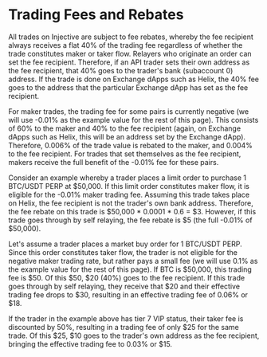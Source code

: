# Trading Fees and Rebates

All trades on Injective are subject to fee rebates, whereby the fee recipient always receives a flat 40% of the trading fee regardless of whether the trade constitutes maker or taker flow. Relayers who originate an order can set the fee recipient. Therefore, if an API trader sets their own address as the fee recipient, that 40% goes to the trader's bank (subaccount 0) address. If the trade is done on Exchange dApps such as Helix, the 40% fee goes to the address that the particular Exchange dApp has set as the fee recipient.

For maker trades, the trading fee for some pairs is currently negative (we will use -0.01% as the example value for the rest of this page). This consists of 60% to the maker and 40% to the fee recipient (again, on Exchange dApps such as Helix, this will be an address set by the Exchange dApp). Therefore, 0.006% of the trade value is rebated to the maker, and 0.004% to the fee recipient. For trades that set themselves as the fee recipient, makers receive the full benefit of the -0.01% fee for these pairs.

Consider an example whereby a trader places a limit order to purchase 1 BTC/USDT PERP at $50,000. If this limit order constitutes maker flow, it is eligible for the -0.01% maker trading fee. Assuming this trade takes place on Helix, the fee recipient is not the trader's own bank address. Therefore, the fee rebate on this trade is $50,000 \* 0.0001 \* 0.6 = $3. However, if this trade goes through by self relaying, the fee rebate is $5 (the full -0.01% of $50,000).

Let's assume a trader places a market buy order for 1 BTC/USDT PERP. Since this order constitutes taker flow, the trader is not eligible for the negative maker trading rate, but rather pays a small fee (we will use 0.1% as the example value for the rest of this page). If BTC is $50,000, this trading fee is $50. Of this $50, $20 (40%) goes to the fee recipient. If this trade goes through by self relaying, they receive that $20 and their effective trading fee drops to $30, resulting in an effective trading fee of 0.06% or $18.

If the trader in the example above has tier 7 VIP status, their taker fee is discounted by 50%, resulting in a trading fee of only $25 for the same trade. Of this $25, $10 goes to the trader's own address as the fee recipient, bringing the effective trading fee to 0.03% or $15.
